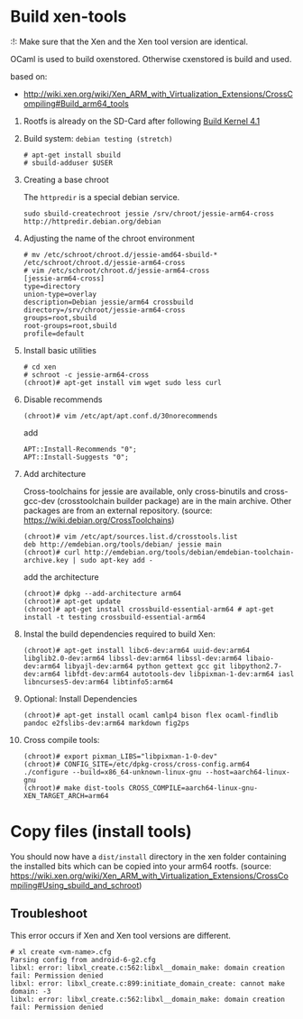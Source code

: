 # Build xen-tools

:!: Make sure that the Xen and the Xen tool version are identical.

OCaml is used to build oxenstored. Otherwise cxenstored is build and used.

based on:
- http://wiki.xen.org/wiki/Xen_ARM_with_Virtualization_Extensions/CrossCompiling#Build_arm64_tools

1. Rootfs is already on the SD-Card after following [Build Kernel 4.1](hikey-xen-centos.md)

2. Build system: `debian testing (stretch)`

    ~~~
    # apt-get install sbuild
    # sbuild-adduser $USER
    ~~~

3. Creating a base chroot

    The `httpredir` is a special debian service.

    ~~~
    sudo sbuild-createchroot jessie /srv/chroot/jessie-arm64-cross http://httpredir.debian.org/debian
    ~~~

4. Adjusting the name of the chroot environment

    ~~~
    # mv /etc/schroot/chroot.d/jessie-amd64-sbuild-* /etc/schroot/chroot.d/jessie-arm64-cross
    # vim /etc/schroot/chroot.d/jessie-arm64-cross
    [jessie-arm64-cross]
    type=directory
    union-type=overlay
    description=Debian jessie/arm64 crossbuild
    directory=/srv/chroot/jessie-arm64-cross
    groups=root,sbuild
    root-groups=root,sbuild
    profile=default
    ~~~

5. Install basic utilities

   ~~~
   # cd xen
   # schroot -c jessie-arm64-cross
   (chroot)# apt-get install vim wget sudo less curl
   ~~~

6. Disable recommends

    ~~~
    (chroot)# vim /etc/apt/apt.conf.d/30norecommends
    ~~~

    add

    ~~~
    APT::Install-Recommends "0";
    APT::Install-Suggests "0";
    ~~~

7. Add architecture

    Cross-toolchains for jessie are available, only cross-binutils and cross-gcc-dev (crosstoolchain builder package) are in the main archive. Other packages are from an external repository. (source: https://wiki.debian.org/CrossToolchains)

    ~~~
    (chroot)# vim /etc/apt/sources.list.d/crosstools.list
    deb http://emdebian.org/tools/debian/ jessie main
    (chroot)# curl http://emdebian.org/tools/debian/emdebian-toolchain-archive.key | sudo apt-key add -
    ~~~

    add the architecture

    ~~~
    (chroot)# dpkg --add-architecture arm64
    (chroot)# apt-get update
    (chroot)# apt-get install crossbuild-essential-arm64 # apt-get install -t testing crossbuild-essential-arm64
    ~~~

8. Instal the build dependencies required to build Xen:

    ~~~
    (chroot)# apt-get install libc6-dev:arm64 uuid-dev:arm64 libglib2.0-dev:arm64 libssl-dev:arm64 libssl-dev:arm64 libaio-dev:arm64 libyajl-dev:arm64 python gettext gcc git libpython2.7-dev:arm64 libfdt-dev:arm64 autotools-dev libpixman-1-dev:arm64 iasl libncurses5-dev:arm64 libtinfo5:arm64
    ~~~

9. Optional: Install Dependencies

    ~~~
    (chroot)# apt-get install ocaml camlp4 bison flex ocaml-findlib pandoc e2fslibs-dev:arm64 markdown fig2ps
    ~~~ 

10. Cross compile tools:

    ~~~
    (chroot)# export pixman_LIBS="libpixman-1-0-dev"
    (chroot)# CONFIG_SITE=/etc/dpkg-cross/cross-config.arm64 ./configure --build=x86_64-unknown-linux-gnu --host=aarch64-linux-gnu
    (chroot)# make dist-tools CROSS_COMPILE=aarch64-linux-gnu- XEN_TARGET_ARCH=arm64
    ~~~

# Copy files (install tools)

You should now have a `dist/install` directory in the xen folder containing the installed bits which can be copied into your arm64 rootfs. (source: https://wiki.xen.org/wiki/Xen_ARM_with_Virtualization_Extensions/CrossCompiling#Using_sbuild_and_schroot)

## Troubleshoot

This error occurs if Xen and Xen tool versions are different.

~~~
# xl create <vm-name>.cfg
Parsing config from android-6-g2.cfg
libxl: error: libxl_create.c:562:libxl__domain_make: domain creation fail: Permission denied
libxl: error: libxl_create.c:899:initiate_domain_create: cannot make domain: -3
libxl: error: libxl_create.c:562:libxl__domain_make: domain creation fail: Permission denied
~~~
